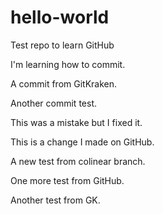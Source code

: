 # hello-world
Test repo to learn GitHub

I'm learning how to commit.

A commit from GitKraken.

Another commit test.

This was a mistake but I fixed it. 

This is a change I made on GitHub.

A new test from colinear branch.

One more test from GitHub.

Another test from GK.